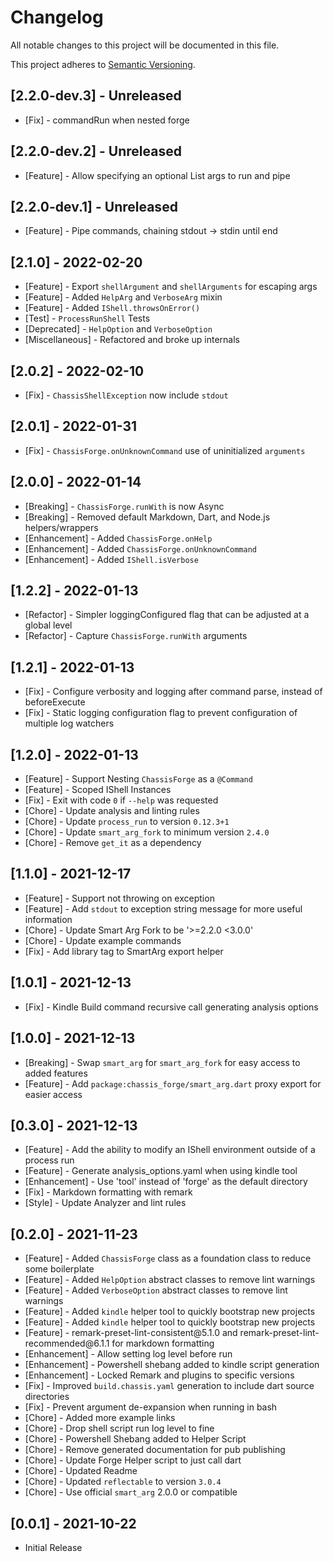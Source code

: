 # Changelog

All notable changes to this project will be documented in this file.

This project adheres to [Semantic Versioning](https://semver.org/spec/v2.0.0.html).

## \[2.2.0-dev.3] - Unreleased

* \[Fix] - commandRun when nested forge

## \[2.2.0-dev.2] - Unreleased

* \[Feature] - Allow specifying an optional List<String> args to run and pipe

## \[2.2.0-dev.1] - Unreleased

* \[Feature] - Pipe commands, chaining stdout -> stdin until end

## \[2.1.0] - 2022-02-20

* \[Feature] - Export `shellArgument` and `shellArguments` for escaping args
* \[Feature] - Added `HelpArg` and `VerboseArg` mixin
* \[Feature] - Added `IShell.throwsOnError()`
* \[Test] - `ProcessRunShell` Tests
* \[Deprecated] - `HelpOption` and `VerboseOption`
* \[Miscellaneous] - Refactored and broke up internals

## \[2.0.2] - 2022-02-10

* \[Fix] - `ChassisShellException` now include `stdout`

## \[2.0.1] - 2022-01-31

* \[Fix] - `ChassisForge.onUnknownCommand` use of uninitialized `arguments`

## \[2.0.0] - 2022-01-14

* \[Breaking] - `ChassisForge.runWith` is now Async
* \[Breaking] - Removed default Markdown, Dart, and Node.js helpers/wrappers
* \[Enhancement] - Added `ChassisForge.onHelp`
* \[Enhancement] - Added `ChassisForge.onUnknownCommand`
* \[Enhancement] - Added `IShell.isVerbose`

## \[1.2.2] - 2022-01-13

* \[Refactor] - Simpler loggingConfigured flag that can be adjusted at a global level
* \[Refactor] - Capture `ChassisForge.runWith` arguments

## \[1.2.1] - 2022-01-13

* \[Fix] - Configure verbosity and logging after command parse, instead of beforeExecute
* \[Fix] - Static logging configuration flag to prevent configuration of multiple log watchers

## \[1.2.0] - 2022-01-13

* \[Feature] - Support Nesting `ChassisForge` as a `@Command`
* \[Feature] - Scoped IShell Instances
* \[Fix] - Exit with code `0` if `--help` was requested
* \[Chore] - Update analysis and linting rules
* \[Chore] - Update `process_run` to version `0.12.3+1`
* \[Chore] - Update `smart_arg_fork` to minimum version `2.4.0`
* \[Chore] - Remove `get_it` as a dependency

## \[1.1.0] - 2021-12-17

* \[Feature] - Support not throwing on exception
* \[Feature] - Add `stdout` to exception string message for more useful information
* \[Chore] - Update Smart Arg Fork to be '>=2.2.0 <3.0.0'
* \[Chore] - Update example commands
* \[Fix] - Add library tag to SmartArg export helper

## \[1.0.1] - 2021-12-13

* \[Fix] - Kindle Build command recursive call generating analysis options

## \[1.0.0] - 2021-12-13

* \[Breaking] - Swap `smart_arg` for `smart_arg_fork` for easy access to added features
* \[Feature] - Add `package:chassis_forge/smart_arg.dart` proxy export for easier access

## \[0.3.0] - 2021-12-13

* \[Feature] - Add the ability to modify an IShell environment outside of a process run
* \[Feature] - Generate analysis\_options.yaml when using kindle tool
* \[Enhancement] - Use 'tool' instead of 'forge' as the default directory
* \[Fix] - Markdown formatting with remark
* \[Style] - Update Analyzer and lint rules

## \[0.2.0] - 2021-11-23

* \[Feature] - Added `ChassisForge` class as a foundation class to reduce some boilerplate
* \[Feature] - Added `HelpOption` abstract classes to remove lint warnings
* \[Feature] - Added `VerboseOption` abstract classes to remove lint warnings
* \[Feature] - Added `kindle` helper tool to quickly bootstrap new projects
* \[Feature] - Added `kindle` helper tool to quickly bootstrap new projects
* \[Feature] - remark-preset-lint-consistent\@5.1.0 and remark-preset-lint-recommended\@6.1.1 for markdown formatting
* \[Enhancement] - Allow setting log level before run
* \[Enhancement] - Powershell shebang added to kindle script generation
* \[Enhancement] - Locked Remark and plugins to specific versions
* \[Fix] - Improved `build.chassis.yaml` generation to include dart source directories
* \[Fix] - Prevent argument de-expansion when running in bash
* \[Chore] - Added more example links
* \[Chore] - Drop shell script run log level to fine
* \[Chore] - Powershell Shebang added to Helper Script
* \[Chore] - Remove generated documentation for pub publishing
* \[Chore] - Update Forge Helper script to just call dart
* \[Chore] - Updated Readme
* \[Chore] - Updated `reflectable` to version `3.0.4`
* \[Chore] - Use official `smart_arg` 2.0.0 or compatible

## \[0.0.1] - 2021-10-22

* Initial Release
